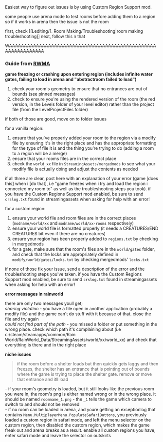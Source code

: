 Easiest way to figure out issues is by using Custom Region Support mod. 

some people use arena mode to test rooms before adding them to a region   
so if it works in arena then the issue is not the room

first, check [[Lediting/1. Room Making/Troubleshooting|room making troubleshooting]]
next, follow this n that

WAAAAAAAAAAAAAAAAAAAAAAAAAAAAAAAAAAAAAAAAAAAAAAAAAAAAAAAAAAAAAA

### Guide from [RWMA](https://discord.com/channels/1083481230839922688/1083483045329375393/1191210118918979644)



**game freezing or crashing upon entering region (includes infinite water gates, failing to load in arena and "abstractroom failed to load")**

1. check your room's geometry to ensure that no entrances are out of bounds (see pinned messages)  
2. check to ensure you're using the rendered version of the room (the red version, in the Levels folder of your level editor) rather than the project file (from the LevelProjectFiles folder)

if both of those are good, move on to folder issues

for a vanilla region:  
1. ensure that you've properly added your room to the region via a modify file by ensuring it's in the right place and has the appropriate formatting for the type of file it is and the thing you're trying to do (adding a room to a region will be a merge)  
2. ensure that your rooms files are in the correct place  
3. check the `world_xx` file in `StreamingAssets/mergedmods` to see what your modify file is actually doing and adjust the contents as needed

if all three are clear, post here with an explanation of your error (game [does this] when i [do that], i.e "game freezes when i try and load the region i connected my room to" as well as the troubleshooting steps you took). if you have the Custom Regions Support mod enabled, be sure to send `crslog.txt` found in streamingassets when asking for help with an error!

for a custom region:  
1. ensure your world file and room files are in the correct places (`modname/world/xx` and `modname/world/xx-rooms` respectively)  
2. ensure your world file is formatted properly (it needs a CREATURES/END CREATURES bit even if there are no creatures)  
3. ensure your region has been properly added to `regions.txt` by checking in mergedmods  
4. for a gate, make sure that the room's files are in the `world/gates` folder, and check that the locks are appropriately defined in `modify/world/gates/locks.txt` by checking mergedmods' `locks.txt`

if none of those fix your issue, send a description of the error  and the troubleshooting steps you've taken. if you have the Custom Regions Support mod enabled, be sure to send `crslog.txt` found in streamingassets when asking for help with an error!

**error messages in rainworld**

there are only two messages youll get;  
*sharing violation* - you have a file open in another application (probably a modify file) and the game can't do stuff with it because of that. close the file and try again  
*could not find part of the path* - you missed a folder or put something in the wrong place. check which path it's complaining about (i.e c:/steam/steamapps/common/Rain World/RainWorld_Data/StreamingAssets/world/xx/world_xx) and check that everything is there and in the right place

**niche issues**

> if the room before a shelter loads but then quickly gets laggy and then freezes, the shelter has an entrance that is pointing out of bounds where the game is trying to place the shelter gate. remove or move that entrance and itll load

\- if your room's geometry is loaded, but it still looks like the previous room you were in, the room's png is either named wrong or in the wrong place. it should be named `roomname_1.png` - the `_1` tells the game which camera to switch to and should not be removed  
\- if no room can be loaded in arena, and youre getting an exceptionlog that contains `Menu.MultiplayerMenu.PopulateSafariButtons`, you previously loaded a custom region in safari mode, and left the menu selector on the custom region, then disabled the custom region, which makes the game freak out and arena breaks as a result. enable all custom regions you have, enter safari mode and leave the selector on outskirts



